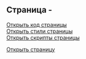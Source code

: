 ## Страница -

[Открыть код страницы](./PropertyPage.html) <br />
[Открыть стили страницы](./PropertyPage.css) <br />
[Открыть скрипты страницы](./PropertyPage.js) <br />

[Открыть страницу](http://127.0.0.1:8000/pages/property/PropertyPage.html)
